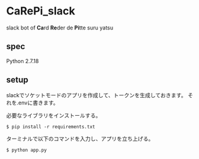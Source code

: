 # CaRePi_slack
slack bot of **Ca**rd **Re**der de **Pi**tte suru yatsu

## spec
Python 2.7.18

## setup
slackでソケットモードのアプリを作成して、トークンを生成しておきます。
それを.envに書きます。

必要なライブラリをインストールする。

```
$ pip install -r requirements.txt
```

ターミナルで以下のコマンドを入力し、アプリを立ち上げる。
```
$ python app.py
```